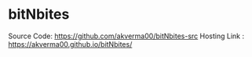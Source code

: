 # bitNbites
Source Code: https://github.com/akverma00/bitNbites-src
Hosting Link : https://akverma00.github.io/bitNbites/

